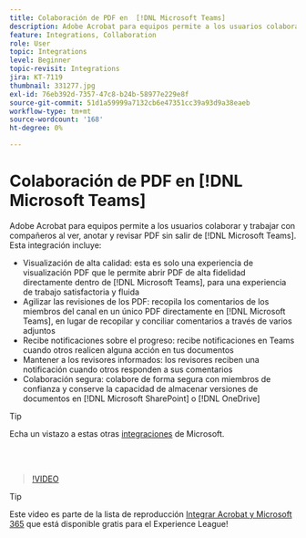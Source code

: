 ```yaml
---
title: Colaboración de PDF en  [!DNL Microsoft Teams]
description: Adobe Acrobat para equipos permite a los usuarios colaborar y trabajar con compañeros al ver, anotar y revisar PDF sin salir de  [!DNL Microsoft Teams]
feature: Integrations, Collaboration
role: User
topic: Integrations
level: Beginner
topic-revisit: Integrations
jira: KT-7119
thumbnail: 331277.jpg
exl-id: 76eb392d-7357-47c8-b24b-58977e229e8f
source-git-commit: 51d1a59999a7132cb6e47351cc39a93d9a38eaeb
workflow-type: tm+mt
source-wordcount: '168'
ht-degree: 0%

---
```


# Colaboración de PDF en [!DNL Microsoft Teams]

Adobe Acrobat para equipos permite a los usuarios colaborar y trabajar con compañeros al ver, anotar y revisar PDF sin salir de [!DNL Microsoft Teams]. Esta integración incluye:

* Visualización de alta calidad: esta es solo una experiencia de visualización PDF que le permite abrir PDF de alta fidelidad directamente dentro de [!DNL Microsoft Teams], para una experiencia de trabajo satisfactoria y fluida
* Agilizar las revisiones de los PDF: recopila los comentarios de los miembros del canal en un único PDF directamente en [!DNL Microsoft Teams], en lugar de recopilar y conciliar comentarios a través de varios adjuntos
* Recibe notificaciones sobre el progreso: recibe notificaciones en Teams cuando otros realicen alguna acción en tus documentos
* Mantener a los revisores informados: los revisores reciben una notificación cuando otros responden a sus comentarios
* Colaboración segura: colabore de forma segura con miembros de confianza y conserve la capacidad de almacenar versiones de documentos en [!DNL Microsoft SharePoint] o [!DNL OneDrive]

>[!TIP]
>
>Echa un vistazo a estas otras [integraciones](../integrate/integrate-overview.md#microsoft) de Microsoft.

<br> 

>[!VIDEO](https://video.tv.adobe.com/v/331277?quality=12&learn=on&hidetitle=true)

>[!TIP]
>
>Este video es parte de la lista de reproducción [Integrar Acrobat y Microsoft 365](https://experienceleague.adobe.com/es/playlists/acrobat-integrate-microsoft-365) que está disponible gratis para el Experience League!
